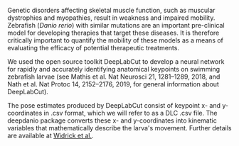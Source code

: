 Genetic disorders affecting skeletal muscle function, such as muscular dystrophies and myopathies, result in weakness and impaired mobility. Zebrafish (*Danio rerio*) with similar mutations are an important pre-clinical model for developing therapies that target these diseases. It is therefore critically important to quantify the mobility of these models as a means of evaluating the efficacy of potential therapeutic treatments.

We used the open source toolkit DeepLabCut to develop a neural network for rapidly and accurately identifying anatomical keypoints on swimming zebrafish larvae (see Mathis et al. Nat Neurosci 21, 1281–1289, 2018, and 
Nath et al. Nat Protoc 14, 2152–2176, 2019, for general information about DeepLabCut).

The pose estimates produced by DeepLabCut consist of keypoint x- and y-coordinates in .csv format, which we will refer to as a DLC .csv file. The deepdanio package converts these x- and y-coordinates into kinematic variables that mathematically describe the larva's movement. Further details are available at [Widrick et al.](https://www.biorxiv.org/content/10.1101/2024.12.05.627004v1).
